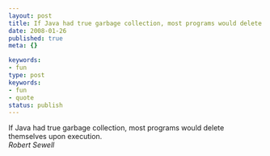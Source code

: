 ```yaml
---
layout: post
title: If Java had true garbage collection, most programs would delete themselves upon execution.
date: 2008-01-26
published: true
meta: {}

keywords:
- fun
type: post
keywords:
- fun
- quote
status: publish
---
```

If Java had true garbage collection, most programs would delete themselves upon execution.<br />_Robert Sewell_
